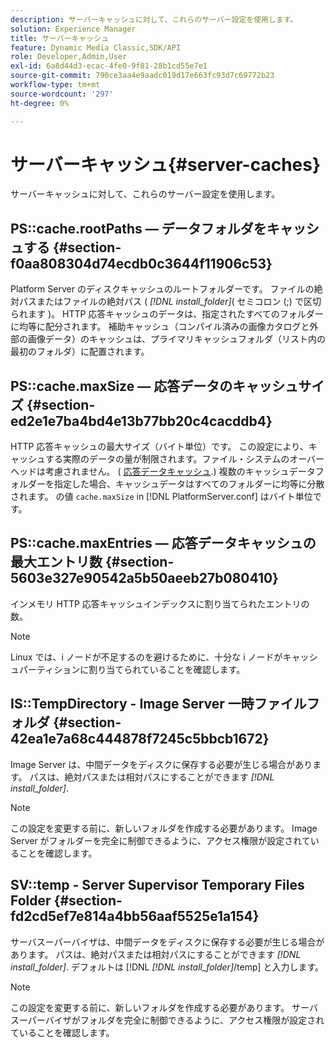 ```yaml
---
description: サーバーキャッシュに対して、これらのサーバー設定を使用します。
solution: Experience Manager
title: サーバーキャッシュ
feature: Dynamic Media Classic,SDK/API
role: Developer,Admin,User
exl-id: 6a8d44d3-ecac-4fe0-9f81-28b1cd55e7e1
source-git-commit: 790ce3aa4e9aadc019d17e663fc93d7c69772b23
workflow-type: tm+mt
source-wordcount: '297'
ht-degree: 0%

---
```


# サーバーキャッシュ{#server-caches}

サーバーキャッシュに対して、これらのサーバー設定を使用します。

## PS::cache.rootPaths — データフォルダをキャッシュする {#section-f0aa808304d74ecdb0c3644f11906c53}

Platform Server のディスクキャッシュのルートフォルダーです。 ファイルの絶対パスまたはファイルの絶対パス ( *[!DNL install_folder]*( セミコロン (;) で区切られます )。 HTTP 応答キャッシュのデータは、指定されたすべてのフォルダーに均等に配分されます。 補助キャッシュ（コンパイル済みの画像カタログと外部の画像データ）のキャッシュは、プライマリキャッシュフォルダ（リスト内の最初のフォルダ）に配置されます。

## PS::cache.maxSize — 応答データのキャッシュサイズ {#section-ed2e1e7ba4bd4e13b77bb20c4cacddb4}

HTTP 応答キャッシュの最大サイズ（バイト単位）です。 この設定により、キャッシュする実際のデータの量が制限されます。ファイル・システムのオーバーヘッドは考慮されません。 ( [応答データキャッシュ](../../../../is-api/image-serving-api-ref/c-configuration-and-administration/c-data-caches/c-response-data-cache.md#concept-81ea996c242441f2a69f7e9d9b3a29ca).) 複数のキャッシュデータフォルダーを指定した場合、キャッシュデータはすべてのフォルダーに均等に分散されます。 の値 `cache.maxSize` in [!DNL PlatformServer.conf] はバイト単位です。

## PS::cache.maxEntries — 応答データキャッシュの最大エントリ数 {#section-5603e327e90542a5b50aeeb27b080410}

インメモリ HTTP 応答キャッシュインデックスに割り当てられたエントリの数。

>[!NOTE]
>
>Linux では、i ノードが不足するのを避けるために、十分な i ノードがキャッシュパーティションに割り当てられていることを確認します。

## IS::TempDirectory - Image Server 一時ファイルフォルダ {#section-42ea1e7a68c444878f7245c5bbcb1672}

Image Server は、中間データをディスクに保存する必要が生じる場合があります。 パスは、絶対パスまたは相対パスにすることができます *[!DNL install_folder]*.

>[!NOTE]
>
>この設定を変更する前に、新しいフォルダを作成する必要があります。 Image Server がフォルダーを完全に制御できるように、アクセス権限が設定されていることを確認します。

## SV::temp - Server Supervisor Temporary Files Folder {#section-fd2cd5ef7e814a4bb56aaf5525e1a154}

サーバスーパーバイザは、中間データをディスクに保存する必要が生じる場合があります。 パスは、絶対パスまたは相対パスにすることができます *[!DNL install_folder]*. デフォルトは [!DNL  *[!DNL install_folder]*/temp] と入力します。

>[!NOTE]
>
>この設定を変更する前に、新しいフォルダを作成する必要があります。 サーバスーパーバイザがフォルダを完全に制御できるように、アクセス権限が設定されていることを確認します。
